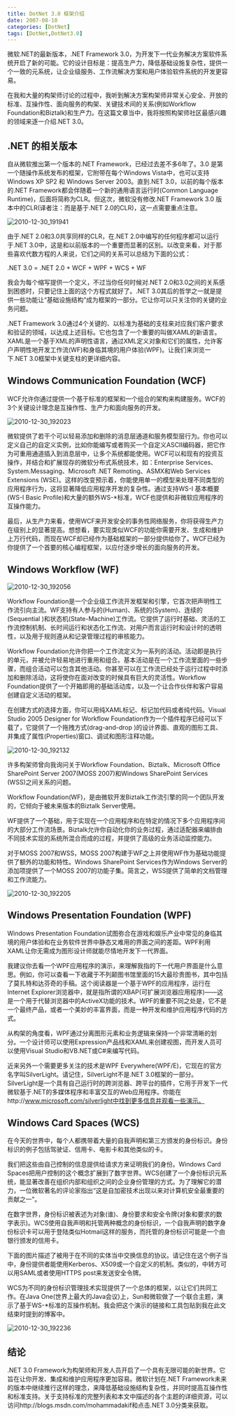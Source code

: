 ```yaml
---
title: DotNet 3.0 框架介绍
date: 2007-08-10
categories: [DotNet]
tags: [DotNet,DotNet3.0]
---
```


微软.NET的最新版本，.NET Framework 3.0，为开发下一代业务解决方案软件系统开启了新的可能。它的设计目标是：提高生产力，降低基础设施复杂性，提供一个一致的元系统，让企业级服务、工作流解决方案和用户体验软件系统的开发更容易。
<!--more-->

在我和大量的构架师讨论的过程中，我听到解决方案构架师非常关心安全、开放的标准、互操作性、面向服务的构架、关键技术间的关系(例如Workflow Foundation和Biztalk)和生产力。在这篇文章当中，我将按照构架师社区最感兴趣的领域来逐一介绍.NET 3.0。

## .NET 的相关版本

自从微软推出第一个版本的.NET Framework，已经过去差不多6年了。3.0 是第一个随操作系统发布的框架，它附带在每个Windows Vista中，也可以支持Windows XP SP2 和 Windows Server 2003。直到.NET 3.0，以前的每个版本的.NET Framework都会伴随着一个新的通用语言运行时(Common Language Runtime)，后面将简称为CLR。但这次，微软没有修改.NET Framework 3.0 版本中的CLR(译者注：而是基于.NET 2.0的CLR)，这一点需要重点注意。

![2010-12-30_191941](http://oec2003.qiniudn.com/2010-12-30_191941.gif)

由于.NET 2.0和3.0共享同样的CLR，在.NET 2.0中编写的任何程序都可以运行于.NET 3.0中，这是和以前版本的一个重要而显著的区别。以改变来看，对于那些喜欢代数方程的人来说，它们之间的关系可以总结为下面的公式：

.NET 3.0 = .NET 2.0 + WCF + WPF + WCS + WF

我会为每个缩写提供一个定义，不过当你任何时候对.NET 2.0和3.0之间的关系感到困惑时，只要记住上面的这个方程式就好了。.NET 3.0其后的哲学之一就是提供一些功能让“基础设施结构”成为框架的一部分。它让你可以只关注你的关键的业务问题。

.NET Framework 3.0通过4个关键的、以标准为基础的支柱来对应我们客户要求和验证的领域，以达成上述目标。它也包含了一个重要的叫做XAML的新语言。XAML是一个基于XML的声明性语言，通过XML定义对象和它们的属性，允许客户声明性地开发工作流(WF)和身临其境的用户体验(WPF)。让我们来浏览一下.NET 3.0框架中关键支柱的更详细内容。

## Windows Communication Foundation (WCF)

WCF允许你通过提供一个基于标准的框架和一个组合的架构来构建服务。WCF的3个关键设计理念是互操作性、生产力和面向服务的开发。

![2010-12-30_192023](http://oec2003.qiniudn.com/2010-12-30_192023.gif)

微软提供了若干个可以轻易添加和删除的消息层通道和服务模型层行为。你也可以定义自己的自定义实例，比如你能编写或者购买一个自定义ASCII编码器，把它作为可重用通道插入到消息层中，让多个系统都能使用。WCF可以和现有的投资互操作，并结合和扩展现存的微软分布式系统技术，如：Enterprise Services、System.Messaging、Microsoft .NET Remoting、ASMX和Web Services Extensions (WSE)。这样的改变预示着，你能使用单一的模型来处理不同类型的应用程序行为，这将显著降低应用程序开发的复杂性。通过支持WS-I 基本概要(WS-I Basic Profile)和大量的额外WS-*标准，WCF也提供和非微软应用程序的互操作能力。

最后，从生产力来看，使用WCF来开发安全的事务性网络服务，你将获得生产力在级别上的显著提高。想想看，要实现类似WCF的功能你需要开发、生成和维护上万行代码，而现在WCF却已经作为基础框架的一部分提供给你了。WCF已经为你提供了一个首要的核心编程框架，以应付逐步增长的面向服务的开发。

## Windows Workflow (WF)

![2010-12-30_192056](http://oec2003.qiniudn.com/2010-12-30_192056.gif)

Workflow Foundation是一个企业级工作流开发框架和引擎，它首次把声明性工作流引向主流。WF支持有人参与的(Human)、系统的(System)、连续的(Sequential )和状态机(State-Machine)工作流。它提供了运行时基础、灵活的工作流控制机制、长时间运行和状态化工作流、对用户而言运行时和设计时的透明性，以及用于规则遵从和记录管理过程的审核能力。

Workflow Foundation允许你把一个工作流定义为一系列的活动。活动即是执行的单元，并被允许轻易地进行重用和组合。基本活动是在一个工作流里面的一些步骤，而组合活动可以包含其他活动。你甚至可以在工作流已经处于运行过程中时添加和删除活动，这将使你在面对改变的时候具有巨大的灵活性。Workflow Foundation提供了一个开箱即用的基础活动库，以及一个让合作伙伴和客户容易创建自定义活动的框架。

在创建方式的选择方面，你可以用纯XAML标记、标记加代码或者纯代码。Visual Studio 2005 Designer for Workflow Foundation作为一个插件程序已经可以下载了，它提供了一个拖拽方式(drag-and-drop )的设计界面、直观的图形工具、并集成了属性(Properties)窗口、调试和图形注释功能。

![2010-12-30_192132](http://oec2003.qiniudn.com/2010-12-30_192132.gif)

许多构架师曾向我询问关于Workflow Foundation、Biztalk、Microsoft Office SharePoint Server 2007(MOSS 2007)和Windows SharePoint Services (WSS)之间关系的问题。

Workflow Foundation(WF)，是由微软开发Biztalk工作流引擎的同一个团队开发的，它倾向于被未来版本的Biztalk Server使用。

WF提供了一个基础，用于实现在一个应用程序和在特定的情况下多个应用程序间的大部分工作流场景。Biztalk允许你自动化你的业务过程，通过适配器来编排由不同技术实现的系统所混合而成的过程，并提供了高级的业务活动监控能力。

对于MOSS 2007和WSS，MOSS 2007构建于WF之上并使用WF作为基础功能提供了额外的功能和特性。Windows SharePoint Services作为Windows Server的添加项提供了一个MOSS 2007的功能子集。简言之，WSS提供了简单的文档管理和工作流能力。

![2010-12-30_192205](http://oec2003.qiniudn.com/2010-12-30_192205.gif)

## Windows Presentation Foundation (WPF)

Windows Presentation Foundation试图弥合在游戏和娱乐产业中常见的身临其境的用户体验和在业务软件世界中静态又难用的界面之间的差距。WPF利用XAML让你无需成为图形设计师就能尽情地开发下一代界面。

我建议你去看一个WPF应用程序的演示，来理解我指的下一代用户界面是什么意思。例如，你可以查看一下收藏于不列颠图书馆里面的15大最珍贵图书，其中包括了莫扎特和达芬奇的手稿。这个阅读器是一个基于WPF的应用程序，运行在Internet Explorer浏览器中，就是指所谓的XBAP(可扩展浏览器应用程序)——这是一个用于代替浏览器中的ActiveX功能的技术。WPF的重要不同之处是，它不是一个最终产品，或者一个美妙的丰富界面，而是一种开发和维护应用程序代码的方式。

从构架的角度看，WPF通过分离图形元素和业务逻辑来保持一个非常清晰的划分。一个设计师可以使用Expression产品线和XAML来创建视图，而开发人员可以使用Visual Studio和VB.NET或C#来编写代码。

近来另外一个需要更多关注的技术是WPF Everywhere(WPF/E)，它现在的官方名字叫SilverLight。请记住，SilverLight不是.NET 3.0框架的一部分。SilverLight是一个具有自己运行时的跨浏览器、跨平台的插件，它用于开发下一代微软基于.NET的多媒体程序和丰富交互的Web应用程序。你能在http://www.microsoft.com/silverlight中找到更多信息并观看一些演示。

## Windows Card Spaces (WCS)

在今天的世界中，每个人都携带着大量的自我声明和第三方颁发的身份标识。身份标识的例子包括驾驶证、信用卡、电影卡和其他类似的卡。

我们把这些由自己控制的信息提供给请求方来证明我们的身份。Windows Card Spaces把用户控制的这个概念扩展到了数字世界。WCS创建了一个身份标识元系统，能显著改善在组织内部和组织之间的企业身份管理的方式。为了理解它的潜力，一位微软著名的评论家指出“这是自加密技术出现以来对计算机安全最重要的贡献之一”。

在数字世界，身份标识被表述为对象(谁)、身份要求和安全令牌(对象和要求的数字表示)。WCS使用自我声明和托管两种概念的身份标识，一个自我声明的数字身份标识卡可以用于登陆类似Hotmail这样的服务，而托管的身份标识可能是一个由银行颁发的信用卡。

下面的图片描述了被用于在不同的实体当中交换信息的协议。请记住在这个例子当中，身份提供者能使用Kerberos、X509或一个自定义的机制。类似的，中转方可以用SAML或者使用HTTPS post来发送安全令牌。

WCS为不同的身份标识管理技术实现提供了一个总体的框架，以让它们共同工作。在Java One(世界上最大的Java会议)上，Sun和微软做了一个联合主题，演示了基于WS-*标准的互操作机制。我会把这个演示的链接和工具包贴到我在此文结束时提到的博客中。

![2010-12-30_192236](http://oec2003.qiniudn.com/2010-12-30_192236.gif)

## 结论

.NET 3.0 Framework为构架师和开发人员开启了一个具有无限可能的新世界。它旨在让你开发、集成和维护应用程序更加容易。微软计划在.NET Framework未来的版本中继续推行这样的理念，来降低基础设施结构复杂性，并同时提高互操作性和标准支持。关于支持标准的完整列表和本文中描述的各个主题的详细资源，可以访问http://blogs.msdn.com/mohammadakif和点击.NET 3.0分类来获取。

